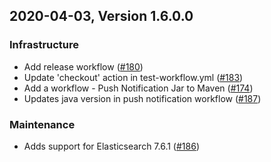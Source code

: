 ## 2020-04-03, Version 1.6.0.0

### Infrastructure
  * Add release workflow ([#180](https://github.com/opendistro-for-elasticsearch/alerting/pull/180))
  * Update 'checkout' action in test-workflow.yml ([#183](https://github.com/opendistro-for-elasticsearch/alerting/pull/183))
  * Add a workflow - Push Notification Jar to Maven ([#174](https://github.com/opendistro-for-elasticsearch/alerting/pull/174))
  * Updates java version in push notification workflow ([#187](https://github.com/opendistro-for-elasticsearch/alerting/pull/187))
  
### Maintenance
  * Adds support for Elasticsearch 7.6.1 ([#186](https://github.com/opendistro-for-elasticsearch/alerting/pull/186))
